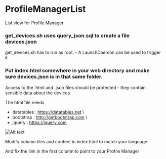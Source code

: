 # ProfileManagerList
List view for Profile Manager

### get_devices.sh uses query_json.sql to create a file devices.json

get_devices.sh has to run as root. - A LaunchDaemon can be used to trigger it

### Put index.html somewhere in your web directory and make sure devices.json is in that same folder.

Access to the .html and .json files should be protected - they contain sensible data about the devices

The html file needs 
* datatables : https://datatables.net \\
* bootstrap : http://getbootstrap.com \\
* jquery : https://jquery.com

![Alt text](/../master/img/Screenshot.jpg?raw=true "List View")

Modify column tiles and content in index.html to match your language.

And fix the link in the first column to point to your Profile Manager
